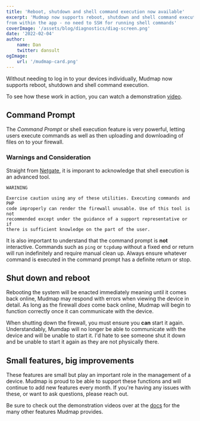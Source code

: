 ```yaml
---
title: 'Reboot, shutdown and shell command execution now available'
excerpt: 'Mudmap now supports reboot, shutdown and shell command execution 
from within the app - no need to SSH for running shell commands'
coverImage: '/assets/blog/diagnostics/diag-screen.png'
date: '2022-02-04'
author:
    name: Dan
    twitter: dansult
ogImage:
    url: '/mudmap-card.png'
---
```


Without needing to log in to your devices individually, Mudmap now 
supports reboot, shutdown and shell command execution.

To see how these work in action, you can watch a demonstration [video].

## Command Prompt

The *Command Prompt* or shell execution feature is very powerful, letting 
users execute commands as well as then uploading and downloading of files 
on to your firewall.

### Warnings and Consideration

Straight from [Netgate], it is imporant to acknowledge that shell execution 
is an advanced tool.
```shell
WARINING

Exercise caution using any of these utilities. Executing commands and PHP 
code improperly can render the firewall unusable. Use of this tool is not 
recommended except under the guidance of a support representative or if 
there is sufficient knowledge on the part of the user.
```

It is also important to understand that the command prompt is **not** 
interactive. Commands such as `ping` or `tcpdump` without a fixed end or 
return will run indefinitely and require manual clean up. Always ensure 
whatever command is executed in the command prompt has a definite return or 
stop.

## Shut down and reboot

Rebooting the system will be enacted immediately meaning until it comes 
back online, Mudmap may respond with errors when viewing the device in 
detail. As long as the firewall *does* come back online, Mudmap will begin 
to function correctly once it can communicate with the device.

When shutting down the firewall, you must ensure you **can** start it again.
Understandably, Mumdap will no longer be able to communicate with the device 
and will be unable to start it. I'd hate to see someone shut it down and be 
unable to start it again as they are not physically there.

## Small features, big improvements

These features are small but play an important role in the management of a 
device. Mudmap is proud to be able to support these functions and will 
continue to add new features every month. If you're having any issues with 
these, or want to ask questions, please reach out.

Be sure to check out the demonstration videos over at the [docs] for the 
many other features Mudmap provides.

[video]: https://docs.mudmap.io/videos/demo-diagnostics
[netgate]: https://docs.netgate.com/pfsense/en/latest/diagnostics/command-prompt.html
[docs]: https://docs.mudmap.io

